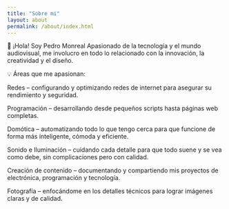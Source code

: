```yaml
---
title: "Sobre mi"
layout: about
permalink: /about/index.html
---
```


👋 ¡Hola! Soy Pedro Monreal
Apasionado de la tecnología y el mundo audiovisual, me involucro en todo lo relacionado con la innovación, la creatividad y el diseño.

💡 Áreas que me apasionan:

Redes – configurando y optimizando redes de internet para asegurar su rendimiento y seguridad.

Programación – desarrollando desde pequeños scripts hasta páginas web completas.

Domótica – automatizando todo lo que tengo cerca para que funcione de forma más inteligente, cómoda y eficiente.

Sonido e Iluminación – cuidando cada detalle para que todo suene y se vea como debe, sin complicaciones pero con calidad.

Creación de contenido – documentando y compartiendo mis proyectos de electrónica, programación y tecnología.

Fotografía – enfocándome en los detalles técnicos para lograr imágenes claras y de calidad.